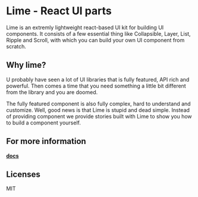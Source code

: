 # Lime - React UI parts

Lime is an extremly lightweight react-based UI kit for building UI components. It consists of a few essential thing like Collapsible, Layer, List, Ripple and Scroll, with which you can build your own UI component from scratch.


## Why lime?

U probably have seen a lot of UI libraries that is fully featured, API rich and powerful. Then comes a time that you need something a little bit different from the library and you are doomed. 

The fully featured component is also fully complex, hard to understand and customize. Well, good news is that Lime is stupid and dead simple. Instead of providing component we provide stories built with Lime to show you how to build a component yourself.

## For more information

**[docs](https://piscium2010.github.io/lime)**

## Licenses

MIT
